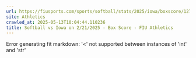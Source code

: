 ```yaml
---
url: https://fiusports.com/sports/softball/stats/2025/iowa/boxscore/12793
site: Athletics
crawled_at: 2025-05-13T10:04:44.110236
title: Softball vs Iowa on 2/21/2025 - Box Score - FIU Athletics
---
```


Error generating fit markdown: '<' not supported between instances of 'int' and 'str'